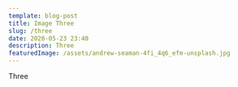 ```yaml
---
template: blog-post
title: Image Three
slug: /three
date: 2020-05-23 23:40
description: Three
featuredImage: /assets/andrew-seaman-4fi_4q6_efm-unsplash.jpg
---
```

Three